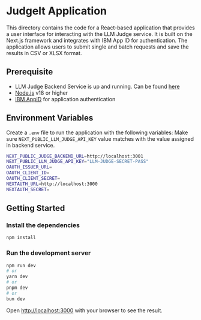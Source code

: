 # JudgeIt Application

This directory contains the code for a React-based application that provides a user interface for interacting with the LLM Judge service. It is built on the Next.js framework and integrates with IBM App ID for authentication. The application allows users to submit single and batch requests and save the results in CSV or XLSX format.

## Prerequisite

- LLM Judge Backend Service is up and running. Can be found [here](/REST%20Service)
- [Node.js](https://nodejs.org/en) v18 or higher
- [IBM AppID](https://www.ibm.com/products/app-id) for application authentication

## Environment Variables

Create a `.env` file to run the application with the following variables: Make sure `NEXT_PUBLIC_LLM_JUDGE_API_KEY` value matches with the value assigned in backend service.

```sh
NEXT_PUBLIC_JUDGE_BACKEND_URL=http://localhost:3001
NEXT_PUBLIC_LLM_JUDGE_API_KEY="LLM-JUDGE-SECRET-PASS"
OAUTH_ISSUER_URL=
OAUTH_CLIENT_ID=
OAUTH_CLIENT_SECRET=
NEXTAUTH_URL=http://localhost:3000
NEXTAUTH_SECRET=
```

## Getting Started

### Install the dependencies

```sh
npm install
```

### Run the development server

```bash
npm run dev
# or
yarn dev
# or
pnpm dev
# or
bun dev
```

Open [http://localhost:3000](http://localhost:3000) with your browser to see the result.